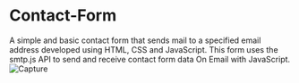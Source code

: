# Contact-Form
A simple and basic contact form that sends mail to a specified email address developed using HTML, CSS and JavaScript. This form uses the smtp.js API to send and receive contact form data On Email with JavaScript.
![Capture](https://github.com/LakshmiM567/contact-form/assets/87180391/278fd1a6-9f68-43de-b041-4336ec3ab4f8)
